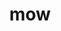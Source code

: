 ---
category: 3-letters
denotation: null
name: mow
reference_link: https://www.etymonline.com/word/mow
root_language: null
root_name: null
title: mow
type: free
word_sums:
- respelling: mow
  sum: 'Mow + '
---